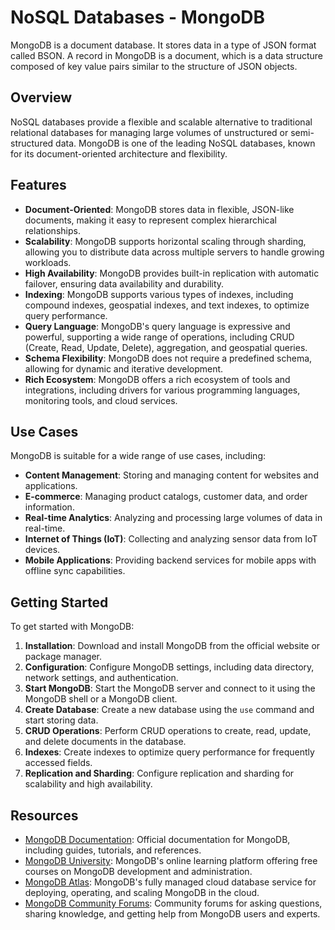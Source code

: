 # NoSQL Databases - MongoDB

MongoDB is a document database. It stores data in a type of JSON format called BSON. A record in MongoDB is a document, which is a data structure composed of key value pairs similar to the structure of JSON objects.

## Overview
NoSQL databases provide a flexible and scalable alternative to traditional relational databases for managing large volumes of unstructured or semi-structured data. MongoDB is one of the leading NoSQL databases, known for its document-oriented architecture and flexibility.

## Features
- **Document-Oriented**: MongoDB stores data in flexible, JSON-like documents, making it easy to represent complex hierarchical relationships.
- **Scalability**: MongoDB supports horizontal scaling through sharding, allowing you to distribute data across multiple servers to handle growing workloads.
- **High Availability**: MongoDB provides built-in replication with automatic failover, ensuring data availability and durability.
- **Indexing**: MongoDB supports various types of indexes, including compound indexes, geospatial indexes, and text indexes, to optimize query performance.
- **Query Language**: MongoDB's query language is expressive and powerful, supporting a wide range of operations, including CRUD (Create, Read, Update, Delete), aggregation, and geospatial queries.
- **Schema Flexibility**: MongoDB does not require a predefined schema, allowing for dynamic and iterative development.
- **Rich Ecosystem**: MongoDB offers a rich ecosystem of tools and integrations, including drivers for various programming languages, monitoring tools, and cloud services.

## Use Cases
MongoDB is suitable for a wide range of use cases, including:
- **Content Management**: Storing and managing content for websites and applications.
- **E-commerce**: Managing product catalogs, customer data, and order information.
- **Real-time Analytics**: Analyzing and processing large volumes of data in real-time.
- **Internet of Things (IoT)**: Collecting and analyzing sensor data from IoT devices.
- **Mobile Applications**: Providing backend services for mobile apps with offline sync capabilities.

## Getting Started
To get started with MongoDB:
1. **Installation**: Download and install MongoDB from the official website or package manager.
2. **Configuration**: Configure MongoDB settings, including data directory, network settings, and authentication.
3. **Start MongoDB**: Start the MongoDB server and connect to it using the MongoDB shell or a MongoDB client.
4. **Create Database**: Create a new database using the `use` command and start storing data.
5. **CRUD Operations**: Perform CRUD operations to create, read, update, and delete documents in the database.
6. **Indexes**: Create indexes to optimize query performance for frequently accessed fields.
7. **Replication and Sharding**: Configure replication and sharding for scalability and high availability.

## Resources
- [MongoDB Documentation](https://docs.mongodb.com/): Official documentation for MongoDB, including guides, tutorials, and references.
- [MongoDB University](https://university.mongodb.com/): MongoDB's online learning platform offering free courses on MongoDB development and administration.
- [MongoDB Atlas](https://www.mongodb.com/cloud/atlas): MongoDB's fully managed cloud database service for deploying, operating, and scaling MongoDB in the cloud.
- [MongoDB Community Forums](https://www.mongodb.com/community/forums): Community forums for asking questions, sharing knowledge, and getting help from MongoDB users and experts.

